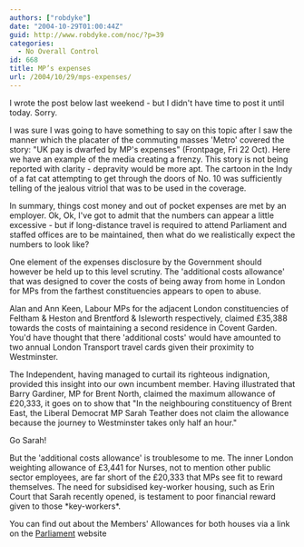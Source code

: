 ```yaml
---
authors: ["robdyke"]
date: "2004-10-29T01:00:44Z"
guid: http://www.robdyke.com/noc/?p=39
categories:
  - No Overall Control
id: 668
title: MP’s expenses
url: /2004/10/29/mps-expenses/
---
```

I wrote the post below last weekend - but I didn't have time to post it until today. Sorry.

I was sure I was going to have something to say on this topic after I saw the manner which the placater of the commuting masses 'Metro' covered the story: "UK pay is dwarfed by MP's expenses" (Frontpage, Fri 22 Oct). Here we have an example of the media creating a frenzy. This story is not being reported with clarity - depravity would be more apt. The cartoon in the Indy of a fat cat attempting to get through the doors of No. 10 was sufficiently telling of the jealous vitriol that was to be used in the coverage.

In summary, things cost money and out of pocket expenses are met by an employer. Ok, Ok, I've got to admit that the numbers can appear a little excessive - but if long-distance travel is required to attend Parliament and staffed offices are to be maintained, then what do we realistically expect the numbers to look like?

One element of the expenses disclosure by the Government should however be held up to this level scrutiny. The 'additional costs allowance' that was designed to cover the costs of being away from home in London for MPs from the farthest constituencies appears to open to abuse. 

Alan and Ann Keen, Labour MPs for the adjacent London constituencies of Feltham & Heston and Brentford & Isleworth respectively, claimed £35,388 towards the costs of maintaining a second residence in Covent Garden. You'd have thought that there 'additional costs' would have amounted to two annual London Transport travel cards given their proximity to Westminster.

The Independent, having managed to curtail its righteous indignation, provided this insight into our own incumbent member. Having illustrated that Barry Gardiner, MP for Brent North, claimed the maximum allowance of £20,333, it goes on to show that "In the neighbouring constituency of Brent East, the Liberal Democrat MP Sarah Teather does not claim the allowance because the journey to Westminster takes only half an hour."

Go Sarah!

But the 'additional costs allowance' is troublesome to me. The inner London weighting allowance of £3,441 for Nurses, not to mention other public sector employees, are far short of the £20,333 that MPs see fit to reward themselves. The need for subsidised key-worker housing, such as Erin Court that Sarah recently opened, is testament to poor financial reward given to those \*key-workers\*.

You can find out about the Members' Allowances for both houses via a link on the [Parliament](http://www.parliament.uk) website